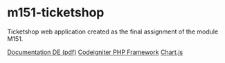 # m151-ticketshop
Ticketshop web application created as the final assignment of the module M151.

[Documentation DE (pdf)](https://github.com/joelklingler/m151-ticketshop/blob/master/Documentation.pdf)
[Codeigniter PHP Framework](https://codeigniter.com/)
[Chart.js](http://www.chartjs.org/)
